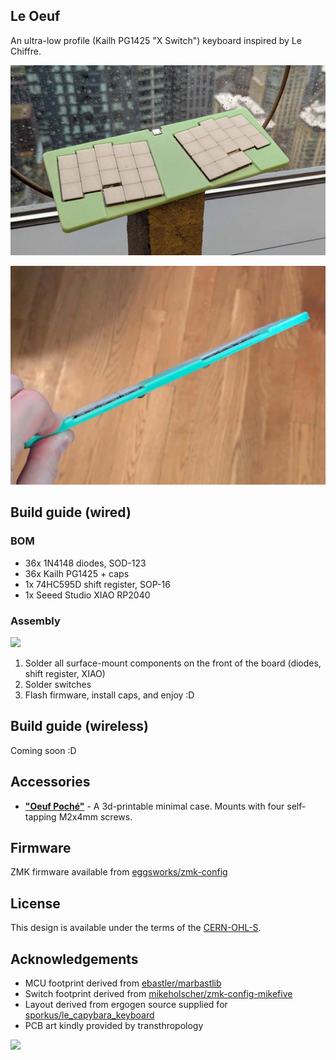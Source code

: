 ## Le Oeuf

An ultra-low profile (Kailh PG1425 "X Switch") keyboard inspired by Le Chiffre.

![](images/le-oeuf-4.jpg)

![](images/le-oeuf-3.jpg)

## Build guide (wired)

### BOM

- 36x 1N4148 diodes, SOD-123
- 36x Kailh PG1425 + caps
- 1x 74HC595D shift register, SOP-16
- 1x Seeed Studio XIAO RP2040

### Assembly

![](images/le-oeuf-1.jpg)

1. Solder all surface-mount components on the front of the board (diodes, shift register, XIAO)
2. Solder switches
3. Flash firmware, install caps, and enjoy :D

## Build guide (wireless)

Coming soon :D

## Accessories

- **["Oeuf Poché"](cases/oeuf-poche.stl)** - A 3d-printable minimal case. Mounts with four self-tapping M2x4mm screws.

## Firmware

ZMK firmware available from [eggsworks/zmk-config](https://github.com/eggsworks/zmk-config/)

## License

This design is available under the terms of the [CERN-OHL-S](LICENSE).

## Acknowledgements

- MCU footprint derived from [ebastler/marbastlib](https://github.com/ebastler/marbastlib/)
- Switch footprint derived from [mikeholscher/zmk-config-mikefive](https://github.com/mikeholscher/zmk-config-mikefive/)
- Layout derived from ergogen source supplied for [sporkus/le_capybara_keyboard](https://github.com/sporkus/le_capybara_keyboard)
- PCB art kindly provided by transthropology

![](images/le-oeuf-2.jpg)
